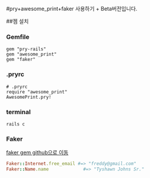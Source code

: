 #pry+awesome_print+faker 사용하기 + Beta버전입니다.

##젬 설치

### Gemfile
```
gem "pry-rails"
gem "awesome_print"
gem "faker"
```

### .pryrc
```
# .pryrc
require "awesome_print"
AwesomePrint.pry!
```

### terminal
```
rails c
```
### Faker
[faker gem github으로 이동](https://github.com/stympy/faker)
```ruby
Faker::Internet.free_email #=> "freddy@gmail.com"
Faker::Name.name             #=> "Tyshawn Johns Sr."
```
